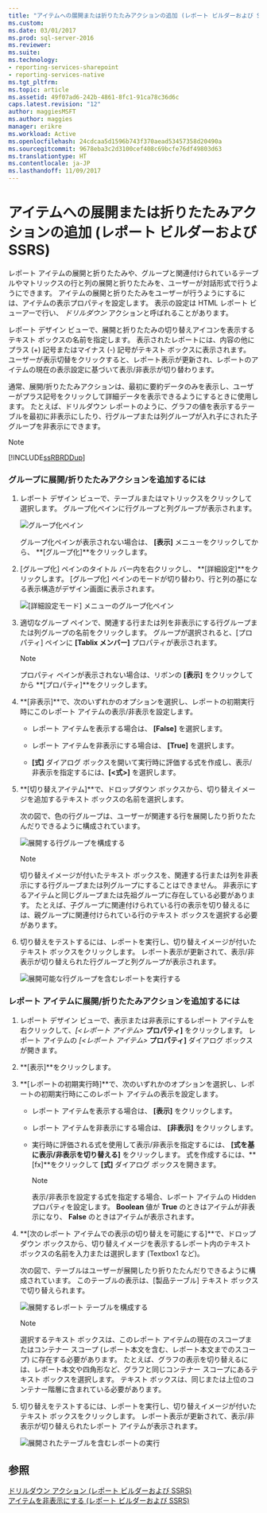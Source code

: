 ```yaml
---
title: "アイテムへの展開または折りたたみアクションの追加 (レポート ビルダーおよび SSRS) | Microsoft Docs"
ms.custom: 
ms.date: 03/01/2017
ms.prod: sql-server-2016
ms.reviewer: 
ms.suite: 
ms.technology:
- reporting-services-sharepoint
- reporting-services-native
ms.tgt_pltfrm: 
ms.topic: article
ms.assetid: 49f07ad6-242b-4861-8fc1-91ca78c36d6c
caps.latest.revision: "12"
author: maggiesMSFT
ms.author: maggies
manager: erikre
ms.workload: Active
ms.openlocfilehash: 24cdcaa5d1596b743f370aead53457358d20490a
ms.sourcegitcommit: 9678eba3c2d3100cef408c69bcfe76df49803d63
ms.translationtype: HT
ms.contentlocale: ja-JP
ms.lasthandoff: 11/09/2017
---
```

# <a name="add-an-expand-or-collapse-action-to-an-item-report-builder-and-ssrs"></a>アイテムへの展開または折りたたみアクションの追加 (レポート ビルダーおよび SSRS)
  レポート アイテムの展開と折りたたみや、グループと関連付けられているテーブルやマトリックスの行と列の展開と折りたたみを、ユーザーが対話形式で行うようにできます。 アイテムの展開と折りたたみをユーザーが行うようにするには、アイテムの表示プロパティを設定します。 表示の設定は HTML レポート ビューアーで行い、 *ドリルダウン* アクションと呼ばれることがあります。  
  
 レポート デザイン ビューで、展開と折りたたみの切り替えアイコンを表示するテキスト ボックスの名前を指定します。 表示されたレポートには、内容の他にプラス (+) 記号またはマイナス (-) 記号がテキスト ボックスに表示されます。 ユーザーが表示切替をクリックすると、レポート表示が更新され、レポートのアイテムの現在の表示設定に基づいて表示/非表示が切り替わります。  
  
 通常、展開/折りたたみアクションは、最初に要約データのみを表示し、ユーザーがプラス記号をクリックして詳細データを表示できるようにするときに使用します。 たとえば、ドリルダウン レポートのように、グラフの値を表示するテーブルを最初に非表示にしたり、行グループまたは列グループが入れ子にされた子グループを非表示にできます。  
  
> [!NOTE]  
>  [!INCLUDE[ssRBRDDup](../../includes/ssrbrddup-md.md)]  
  
### <a name="to-add-expand-and-collapse-action-to-a-group"></a>グループに展開/折りたたみアクションを追加するには  
  
1.  レポート デザイン ビューで、テーブルまたはマトリックスをクリックして選択します。 グループ化ペインに行グループと列グループが表示されます。  
  
     ![グループ化ペイン](../../reporting-services/report-design/media/groupingpane.png "グループ化ペイン")  
  
     グループ化ペインが表示されない場合は、 **[表示]** メニューをクリックしてから、 **[グループ化]**をクリックします。  
  
2.  [グループ化] ペインのタイトル バー内を右クリックし、 **[詳細設定]**をクリックします。 [グループ化] ペインのモードが切り替わり、行と列の基になる表示構造がデザイン画面に表示されます。  
  
     ![[詳細設定モード] メニューのグループ化ペイン](../../reporting-services/report-design/media/groupingpane-advancedmode.png "[詳細設定モード] メニューのグループ化ペイン")  
  
3.  適切なグループ ペインで、関連する行または列を非表示にする行グループまたは列グループの名前をクリックします。 グループが選択されると、[プロパティ] ペインに **[Tablix メンバー]** プロパティが表示されます。  
  
    > [!NOTE]  
    >  プロパティ ペインが表示されない場合は、リボンの **[表示]** をクリックしてから **[プロパティ]**をクリックします。  
  
4.  **[非表示]**で、次のいずれかのオプションを選択し、レポートの初期実行時にこのレポート アイテムの表示/非表示を設定します。  
  
    -   レポート アイテムを表示する場合は、 **[False]** を選択します。  
  
    -   レポート アイテムを非表示にする場合は、 **[True]** を選択します。  
  
    -   **[式]** ダイアログ ボックスを開いて実行時に評価する式を作成し、表示/非表示を指定するには、**[\<式>]** を選択します。  
  
5.  **[切り替えアイテム]**で、ドロップダウン ボックスから、切り替えイメージを追加するテキスト ボックスの名前を選択します。  
  
     次の図で、色の行グループは、ユーザーが関連する行を展開したり折りたたんだりできるように構成されています。  
  
     ![展開する行グループを構成する](../../reporting-services/report-design/media/expandcollapse-confighiddentoggleitemwithnumbers.png "展開する行グループを構成する")  
  
    > [!NOTE]  
    >  切り替えイメージが付いたテキスト ボックスを、関連する行または列を非表示にする行グループまたは列グループにすることはできません。 非表示にするアイテムと同じグループまたは先祖グループに存在している必要があります。 たとえば、子グループに関連付けられている行の表示を切り替えるには、親グループに関連付けられている行のテキスト ボックスを選択する必要があります。  
  
6.  切り替えをテストするには、レポートを実行し、切り替えイメージが付いたテキスト ボックスをクリックします。 レポート表示が更新されて、表示/非表示が切り替えられた行グループと列グループが表示されます。  
  
     ![展開可能な行グループを含むレポートを実行する](../../reporting-services/report-design/media/expandcollapse-runreport-rowgroup.png "展開可能な行グループを含むレポートを実行する")  
  
### <a name="to-add-expand-and-collapse-action-to-a-report-item"></a>レポート アイテムに展開/折りたたみアクションを追加するには  
  
1.  レポート デザイン ビューで、表示または非表示にするレポート アイテムを右クリックして、*[\<レポート アイテム>* **プロパティ]** をクリックします。 レポート アイテムの *[\<レポート アイテム>* **プロパティ]** ダイアログ ボックスが開きます。  
  
2.  **[表示]**をクリックします。  
  
3.  **[レポートの初期実行時]**で、次のいずれかのオプションを選択し、レポートの初期実行時にこのレポート アイテムの表示を設定します。  
  
    -   レポート アイテムを表示する場合は、 **[表示]** をクリックします。  
  
    -   レポート アイテムを非表示にする場合は、 **[非表示]** をクリックします。  
  
    -   実行時に評価される式を使用して表示/非表示を指定するには、 **[式を基に表示/非表示を切り替える]** をクリックします。 式を作成するには、**[fx]**をクリックして **[式]** ダイアログ ボックスを開きます。  
  
        > [!NOTE]  
        >  表示/非表示を設定する式を指定する場合、レポート アイテムの Hidden プロパティを設定します。 **Boolean** 値が **True** のときはアイテムが非表示になり、 **False** のときはアイテムが表示されます。  
  
4.  **[次のレポート アイテムでの表示の切り替えを可能にする]**で、ドロップダウン ボックスから、切り替えイメージを表示するレポート内のテキスト ボックスの名前を入力または選択します (Textbox1 など)。  
  
     次の図で、テーブルはユーザーが展開したり折りたたんだりできるように構成されています。 このテーブルの表示は、[製品テーブル] テキスト ボックスで切り替えられます。  
  
     ![展開するレポート テーブルを構成する](../../reporting-services/report-design/media/expandcollapse-reporttable.png "展開するレポート テーブルを構成する")  
  
    > [!NOTE]  
    >  選択するテキスト ボックスは、このレポート アイテムの現在のスコープまたはコンテナー スコープ (レポート本文を含む、レポート本文までのスコープ) に存在する必要があります。 たとえば、グラフの表示を切り替えるには、レポート本文や四角形など、グラフと同じコンテナー スコープにあるテキスト ボックスを選択します。 テキスト ボックスは、同じまたは上位のコンテナー階層に含まれている必要があります。  
  
5.  切り替えをテストするには、レポートを実行し、切り替えイメージが付いたテキスト ボックスをクリックします。 レポート表示が更新されて、表示/非表示が切り替えられたレポート アイテムが表示されます。  
  
     ![展開されたテーブルを含むレポートの実行](../../reporting-services/report-design/media/expandcollapse-runreport-reporttable.png "展開されたテーブルを含むレポートの実行")  
  
## <a name="see-also"></a>参照  
 [ドリルダウン アクション (レポート ビルダーおよび SSRS)](../../reporting-services/report-design/drilldown-action-report-builder-and-ssrs.md)   
 [アイテムを非表示にする (レポート ビルダーおよび SSRS)](../../reporting-services/report-builder/hide-an-item-report-builder-and-ssrs.md)  
  
  
